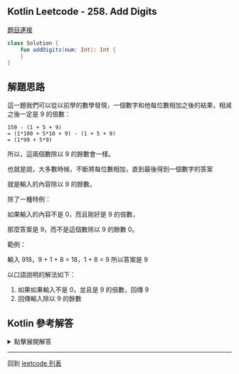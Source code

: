 ## Kotlin Leetcode - 258. Add Digits

[題目連接](https://leetcode.com/problems/add-digits/)

```kotlin
class Solution {
    fun addDigits(num: Int): Int {
    }
}
```

## 解題思路

這一題我們可以從以前學的數學發現，一個數字和他每位數相加之後的結果，相減之後一定是 9 的倍數：

```
159 - (1 + 5 + 9) 
= (1*100 + 5*10 + 9) - (1 + 5 + 9)
= (1*99 + 5*9)

```

所以，這兩個數除以 9 的餘數會一樣。

也就是說，大多數時候，不斷將每位數相加，直到最後得到一個數字的答案

就是輸入的內容除以 9 的餘數。

除了一種特例：

如果輸入的內容不是 0，而且剛好是 9 的倍數，

那麼答案是 9，而不是這個數除以 9 的餘數 0。

範例：

輸入 918，9 + 1 + 8 = 18，1 + 8 = 9
所以答案是 9

以口語說明的解法如下：
1. 如果如果輸入不是 0，並且是 9 的倍數，回傳 9
2. 回傳輸入除以 9 的餘數

## Kotlin 參考解答

<details>
  <summary>點擊展開解答</summary>

```kotlin
fun addDigits(num: Int): Int {
    if (num != 0 && num % 9 == 0) {
        return 9
    }
    return num % 9
}
```

利用 `when` 語法可以更加簡化這段程式

```kotlin
fun addDigits(num: Int) = when {
    num != 0 && num % 9 == 0 -> 9
    else -> num % 9
}
```


</details>

------

回到 [leetcode 列表](index.md)

